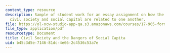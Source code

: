 ```yaml
---
content_type: resource
description: Sample of student work for an essay assignment on how the concepts of
  civil society and social capital are related to one another.
file: https://ol-ocw-studio-app-qa.s3.amazonaws.com/courses/17-905-forms-of-political-participation-old-and-new-spring-2005/b45c3d5e714681dc4e662c4536c53a7e_paper1_rewrite.pdf
file_type: application/pdf
resourcetype: Document
title: Civil Society and the Dangers of Social Capita
uid: b45c3d5e-7146-81dc-4e66-2c4536c53a7e
---
```

